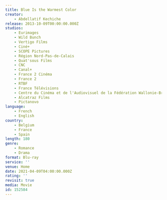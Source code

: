 ```yaml
---
title: Blue Is the Warmest Color
creator:
    - Abdellatif Kechiche
release: 2013-10-09T00:00:00.000Z
studios:
    - Eurimages
    - Wild Bunch
    - Vertigo Films
    - Ciné+
    - SCOPE Pictures
    - Région Nord-Pas-de-Calais
    - Quat'sous Films
    - CNC
    - Canal+
    - France 2 Cinéma
    - France 2
    - RTBF
    - France Télévisions
    - Centre du Cinéma et de l'Audiovisuel de la Fédération Wallonie-Bruxelles
    - Alcatraz Films
    - Pictanovo
language:
    - French
    - English
country:
    - Belgium
    - France
    - Spain
length: 180
genre:
    - Romance
    - Drama
format: Blu-ray
service: ''
venue: Home
date: 2021-04-09T04:00:00.000Z
rating: ''
revisit: true
media: Movie
id: 152584
---
```



